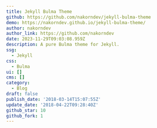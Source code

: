 ```yaml
---
title: Jekyll Bulma Theme
github: https://github.com/nakorndev/jekyll-bulma-theme
demo: https://nakorndev.github.io/jekyll-bulma-theme/
author: nakorndev
author_link: https://github.com/nakorndev
date: 2023-11-29T09:03:08.959Z
description: A pure Bulma theme for Jekyll.
ssg:
  - Jekyll
css:
  - Bulma
ui: []
cms: []
category:
  - Blog
draft: false
publish_date: '2018-03-14T15:07:55Z'
update_date: '2018-04-22T09:28:40Z'
github_star: 10
github_fork: 1
---
```

